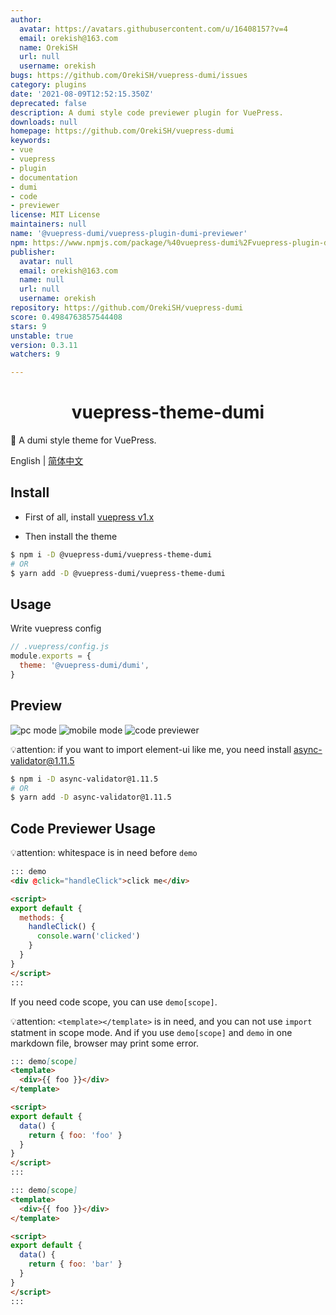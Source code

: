 ```yaml
---
author:
  avatar: https://avatars.githubusercontent.com/u/16408157?v=4
  email: orekish@163.com
  name: OrekiSH
  url: null
  username: orekish
bugs: https://github.com/OrekiSH/vuepress-dumi/issues
category: plugins
date: '2021-08-09T12:52:15.350Z'
deprecated: false
description: A dumi style code previewer plugin for VuePress.
downloads: null
homepage: https://github.com/OrekiSH/vuepress-dumi
keywords:
- vue
- vuepress
- plugin
- documentation
- dumi
- code
- previewer
license: MIT License
maintainers: null
name: '@vuepress-dumi/vuepress-plugin-dumi-previewer'
npm: https://www.npmjs.com/package/%40vuepress-dumi%2Fvuepress-plugin-dumi-previewer
publisher:
  avatar: null
  email: orekish@163.com
  name: null
  url: null
  username: orekish
repository: https://github.com/OrekiSH/vuepress-dumi
score: 0.4984763857544408
stars: 9
unstable: true
version: 0.3.11
watchers: 9

---
```


<h1 align="center">vuepress-theme-dumi</h1>

📖 A dumi style theme for VuePress.

English | <a href="https://github.com/OrekiSH/vuepress-dumi/blob/main/README-zh_CN.md">简体中文</a>

## Install

* First of all, install [vuepress v1.x](https://github.com/vuejs/vuepress)

* Then install the theme

```bash
$ npm i -D @vuepress-dumi/vuepress-theme-dumi
# OR
$ yarn add -D @vuepress-dumi/vuepress-theme-dumi
```

## Usage
Write vuepress config

```js
// .vuepress/config.js
module.exports = {
  theme: '@vuepress-dumi/dumi',
}
```

## Preview

![pc mode](https://s3.ax1x.com/2021/02/12/yDNldg.png)
![mobile mode](https://s3.ax1x.com/2021/02/12/yDUi60.png)
![code previewer](https://s3.ax1x.com/2021/02/12/yDNgQx.png)

💡attention: if you want to import element-ui like me, you need install async-validator@1.11.5

``` bash
$ npm i -D async-validator@1.11.5
# OR
$ yarn add -D async-validator@1.11.5
```

## Code Previewer Usage

💡attention: whitespace is in need before `demo`

```md
::: demo
<div @click="handleClick">click me</div>

<script>
export default {
  methods: {
    handleClick() {
      console.warn('clicked')
    }
  }
}
</script>
:::
```

If you need code scope, you can use `demo[scope]`.

💡attention: `<template></template>` is in need, and you can not use `import` statment in scope mode. And if you use `demo[scope]` and `demo` in one markdown file, browser may print some error.

```md
::: demo[scope]
<template>
  <div>{{ foo }}</div>
</template>

<script>
export default {
  data() {
    return { foo: 'foo' }
  }
}
</script>
:::
```

```md
::: demo[scope]
<template>
  <div>{{ foo }}</div>
</template>

<script>
export default {
  data() {
    return { foo: 'bar' }
  }
}
</script>
:::
```